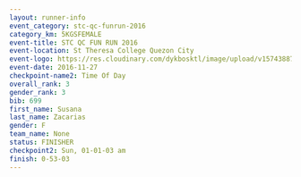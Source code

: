 ```yaml
---
layout: runner-info 
event_category: stc-qc-funrun-2016 
category_km: 5KGSFEMALE 
event-title: STC QC FUN RUN 2016 
event-location: St Theresa College Quezon City 
event-logo: https://res.cloudinary.com/dykbosktl/image/upload/v1574388789/Logo/Fun_Run_Poster_tgejen.jpg 
event-date: 2016-11-27 
checkpoint-name2: Time Of Day 
overall_rank: 3
gender_rank: 3
bib: 699
first_name: Susana
last_name: Zacarias
gender: F
team_name: None
status: FINISHER
checkpoint2: Sun, 01-01-03 am
finish: 0-53-03
---
```


